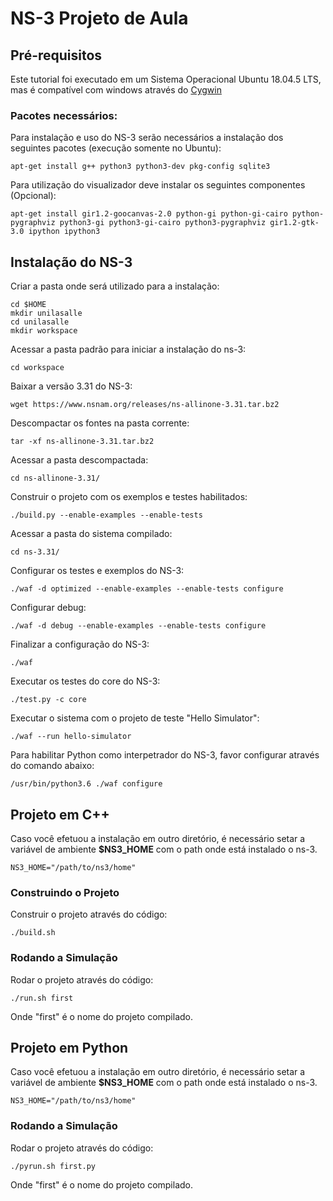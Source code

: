 # NS-3 Projeto de Aula

## Pré-requisitos
Este tutorial foi executado em um Sistema Operacional Ubuntu 18.04.5 LTS, mas é compatível com windows através do [Cygwin](https://www.cygwin.com/)

### Pacotes necessários:
Para instalação e uso do NS-3 serão necessários a instalação dos seguintes pacotes (execução somente no Ubuntu):
```
apt-get install g++ python3 python3-dev pkg-config sqlite3
```

Para utilização do visualizador deve instalar os seguintes componentes (Opcional):
```
apt-get install gir1.2-goocanvas-2.0 python-gi python-gi-cairo python-pygraphviz python3-gi python3-gi-cairo python3-pygraphviz gir1.2-gtk-3.0 ipython ipython3
```

## Instalação do NS-3

Criar a pasta onde será utilizado para a instalação:
```
cd $HOME
mkdir unilasalle
cd unilasalle
mkdir workspace
```

Acessar a pasta padrão para iniciar a instalação do ns-3:
```
cd workspace
```

Baixar a versão 3.31 do NS-3:
```
wget https://www.nsnam.org/releases/ns-allinone-3.31.tar.bz2  
```

Descompactar os fontes na pasta corrente:
```
tar -xf ns-allinone-3.31.tar.bz2  
```

Acessar a pasta descompactada:
```
cd ns-allinone-3.31/  
```

Construir o projeto com os exemplos e testes habilitados:
```
./build.py --enable-examples --enable-tests  
```

Acessar a pasta do sistema compilado:
```
cd ns-3.31/  
```

Configurar os testes e exemplos do NS-3:
```
./waf -d optimized --enable-examples --enable-tests configure  
```

Configurar debug:
```
./waf -d debug --enable-examples --enable-tests configure  
```

Finalizar a configuração do NS-3:
```
./waf  
```

Executar os testes do core do NS-3:
```
./test.py -c core  
```

Executar o sistema com o projeto de teste "Hello Simulator":
```
./waf --run hello-simulator
```

Para habilitar Python como interpetrador do NS-3, favor configurar através do comando abaixo:
```
/usr/bin/python3.6 ./waf configure
```

## Projeto em C++

Caso você efetuou a instalação em outro diretório, é necessário setar a variável de ambiente **$NS3_HOME** com o path onde está instalado o ns-3.
```
NS3_HOME="/path/to/ns3/home"
```

### Construindo o Projeto

Construir o projeto através do código:
```
./build.sh
```

### Rodando a Simulação

Rodar o projeto através do código:
```
./run.sh first
```
Onde "first" é o nome do projeto compilado.

## Projeto em Python

Caso você efetuou a instalação em outro diretório, é necessário setar a variável de ambiente **$NS3_HOME** com o path onde está instalado o ns-3.
```
NS3_HOME="/path/to/ns3/home"
```

### Rodando a Simulação

Rodar o projeto através do código:
```
./pyrun.sh first.py
```
Onde "first" é o nome do projeto compilado.